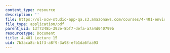 ```yaml
---
content_type: resource
description: ''
file: https://ol-ocw-studio-app-qa.s3.amazonaws.com/courses/4-401-environmental-technologies-in-buildings-fall-2018/7b3aca8cb1f3a8f93a98efb1da6faa93_MIT4_401F18_lec15.pdf
file_type: application/pdf
parent_uid: 13f7348b-393e-8bf7-defa-a7a4d040799b
resourcetype: Document
title: 4.401 Lecture 15
uid: 7b3aca8c-b1f3-a8f9-3a98-efb1da6faa93
---
```


